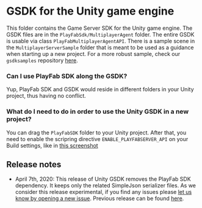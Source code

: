 # GSDK for the Unity game engine

This folder contains the Game Server SDK for the Unity game engine. The GSDK files are in the `PlayFabSdk/MultiplayerAgent` folder. The entire GSDK is usable via class `PlayFabMultiplayerAgentAPI`. There is a sample scene in the `MultiplayerServerSample` folder that is meant to be used as a guidance when starting up a new project. For a more robust sample, check our `gsdksamples` repository [here](https://github.com/PlayFab/gsdkSamples/tree/master/UnityMirror).

### Can I use PlayFab SDK along the GSDK? 

Yup, PlayFab SDK and GSDK would reside in different folders in your Unity project, thus having no conflict.

### What do I need to do in order to use the Unity GSDK in a new project? 

You can drag the `PlayFabSDK` folder to your Unity project. After that, you need to enable the scripring directive `ENABLE_PLAYFABSERVER_API` on your Build settings, like in [this screenshot](https://user-images.githubusercontent.com/8256138/81462605-a6d7ac80-9168-11ea-9748-110ed01095c2.png)

## Release notes

- April 7th, 2020: This release of Unity GSDK removes the PlayFab SDK dependency. It keeps only the related SimpleJson serializer files. As we consider this release experimental, if you find any issues please [let us know by opening a new issue](https://github.com/PlayFab/gsdk/issues). Previous release can be found [here](https://github.com/PlayFab/gsdk/tree/2eb1178754950304385cc52ff4a3e32734807fb4).
